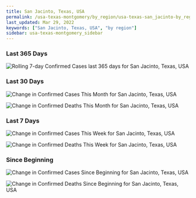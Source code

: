 ```yaml
---
title: San Jacinto, Texas, USA
permalink: /usa-texas-montgomery/by_region/usa-texas-san_jacinto-by_region.html
last_updated: Mar 29, 2022
keywords: ["San Jacinto, Texas, USA", "by region"]
sidebar: usa-texas-montgomery_sidebar
---
```


<h3>Last 365 Days</h3>

![Rolling 7-day Confirmed Cases last 365 days for San Jacinto, Texas, USA](/covid_tracker/images/graphs/usa-texas-san_jacinto-weekly_totals_graph.png)

<h3>Last 30 Days</h3>

![Change in Confirmed Cases This Month for San Jacinto, Texas, USA](/covid_tracker/images/graphs/usa-texas-san_jacinto-delta_confirmed-30_days_graph.png)

![Change in Confirmed Deaths This Month for San Jacinto, Texas, USA](/covid_tracker/images/graphs/usa-texas-san_jacinto-delta_deaths-30_days_graph.png)

<h3>Last 7 Days</h3>

![Change in Confirmed Cases This Week for San Jacinto, Texas, USA](/covid_tracker/images/graphs/usa-texas-san_jacinto-delta_confirmed-7_days_graph.png)

![Change in Confirmed Deaths This Week for San Jacinto, Texas, USA](/covid_tracker/images/graphs/usa-texas-san_jacinto-delta_deaths-7_days_graph.png)

<h3>Since Beginning</h3>

![Change in Confirmed Cases Since Beginning for San Jacinto, Texas, USA](/covid_tracker/images/graphs/usa-texas-san_jacinto-delta_confirmed-since_beginning_graph.png)

![Change in Confirmed Deaths Since Beginning for San Jacinto, Texas, USA](/covid_tracker/images/graphs/usa-texas-san_jacinto-delta_deaths-since_beginning_graph.png)

